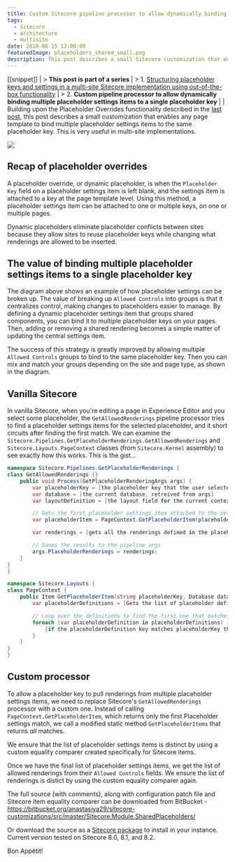 ```yaml
---
title: Custom Sitecore pipeline processor to allow dynamically binding multiple placeholder settings items to a single placeholder key
tags:
  - Sitecore
  - architecture
  - multisite
date: 2018-06-15 12:00:00
featuredImage: placeholders_shared_small.png
description: This post describes a small Sitecore customization that enables any page template to bind multiple placeholder settings items to the same placeholder key.
---
```


[[snippet]]
| > **This post is part of a series**
| > 1. [Structuring placeholder keys and settings in a multi-site Sitecore implementation using out-of-the-box functionality](/Sitecore/multisite-placeholder-settings-strategy)
| > 2. **Custom pipeline processor to allow dynamically binding multiple placeholder settings items to a single placeholder key**
| 
| Building upon the Placeholder Overrides functionality described in the [last post](/Sitecore/multisite-placeholder-settings-strategy), this post describes a small customization that enables any page template to bind multiple placeholder settings items to the same placeholder key. This is very useful in multi-site implementations.

![](/images/placeholders_shared.png)

<!-- more -->

## Recap of placeholder overrides
A placeholder override, or dynamic placeholder, is when the `Placeholder Key` field on a placeholder settings item is left blank, and the settings item is attached to a key at the page template level. Using this method, a placeholder settings item can be attached to one or multiple keys, on one or multiple pages.

Dynamic placeholders eliminate placeholder conflicts between sites because they allow sites to reuse placeholder keys while changing what renderings are allowed to be inserted.

## The value of binding multiple placeholder settings items to a single placeholder key
The diagram above shows an example of how placeholder settings can be broken up. The value of breaking up `Allowed Controls` into groups is that it centralizes control, making changes to placeholders easier to manage. By defining a dynamic placeholder settings item that groups shared components, you can bind it to multiple placeholder keys on your pages. Then, adding or removing a shared rendering becomes a simple matter of updating the central settings item.

The success of this strategy is greatly improved by allowing multiple `Allowed Controls` groups to bind to the same placeholder key. Then you can mix and match your groups depending on the site and page type, as shown in the diagram.

## Vanilla Sitecore
In vanilla Sitecore, when you're editing a page in Experience Editor and you select some placeholder, the `GetAllowedRenderings` pipeline processor tries to find a placeholder settings items for the selected placeholder, and it short circuits after finding the first match. We can examine the `Sitecore.Pipelines.GetPlaceholderRenderings.GetAllowedRenderings` and `Sitecore.Layouts.PageContext` classes (from `Sitecore.Kernel` assembly) to see exactly how this works. This is the gist...

```csharp
namespace Sitecore.Pipelines.GetPlaceholderRenderings {
class GetAllowedRenderings {}
    public void Process(GetPlaceholderRenderingArgs args) {
        var placeholderKey = [the placeholder key that the user selected, retreived from args]
        var database = [the current database, retreived from args]
        var layoutDefinition = [the layout field for the current context item, retreived from args]

        // Gets the first placeholder settings item attached to the selected placeholder key
        var placeholderItem = PageContext.GetPlaceholderItem(placeholderKey, database, layoutDefinition)

        var renderings = [gets all the renderings defined in the placeholderItem's 'Allowed Controls' field]

        // Saves the results to the pipeline args
        args.PlaceholderRenderings = renderings;
    }
}
}
```
```csharp
namespace Sitecore.Layouts {
class PageContext {
    public Item GetPlaceholderItem(string placeholderKey, Database database, string layoutDefinition) {
        var placeholderDefinitions = [Gets the list of placeholder definitions specified in the layoutDefinition]

        // Loop over the definitions to find the first one that matches the user's placeholderKey
        foreach (var placeholderDefinition in placeholderDefinitions) {
            [if the placeholderDefinition key matches placeholderKey then return this definition]
        }
    }
}
}
```

## Custom processor
To allow a placeholder key to pull renderings from multiple placeholder settings items, we need to replace Sitecore's `GetAllowedRenderings` processor with a custom one. Instead of calling `PageContext.GetPlaceholderItem`, which returns only the first Placeholder settings match, we call a modified static method `GetPlaceholderItems` that returns *all* matches.

We ensure that the list of placeholder settings items is distinct by using a custom equality comparer created specifically for Sitecore items.

Once we have the final list of placeholder settings items, we get the list of allowed renderings from their `Allowed Controls` fields. We ensure the list of renderings is distict by using the custom equality comparer again.

The full source (with comments), along with configuration patch file and Sitecore item equality comparer can be downloaded from BitBucket - 
https://bitbucket.org/anastasiya29/sitecore-customizations/src/master/Sitecore.Module.SharedPlaceholders/

Or download the source as a [Sitecore package](https://bitbucket.org/anastasiya29/sitecore-customizations/raw/d850fc332f85e577e0fdb46bd0f153abc22bab12/Sitecore.Module.SharedPlaceholders/dist/Sitecore.Module.SharedPlaceholders-1.0.zip) to install in your instance. Current version tested on Sitecore 8.0, 8.1, and 8.2.

Bon Appétit!